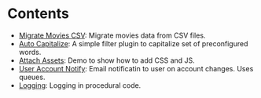 # Contents

- [Migrate Movies CSV](migrate_movies_csv): Migrate movies data from CSV files.
- [Auto Capitalize](auto_capitalize): A simple filter plugin to capitalize set of preconfigured words.
- [Attach Assets](attach_assets): Demo to show how to add CSS and JS.
- [User Account Notify](user_account_notify): Email notificatin to user on account changes. Uses queues.
- [Logging](logging): Logging in procedural code.
